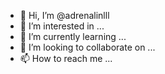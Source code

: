 - 👋 Hi, I’m @adrenalinlll
- 👀 I’m interested in ...
- 🌱 I’m currently learning ...
- 💞️ I’m looking to collaborate on ...
- 📫 How to reach me ...

<!---
yumokmin/yumokmin is a ✨ special ✨ repository because its `README.md` (this file) appears on your GitHub profile.
You can click the Preview link to take a look at your changes.
--->
